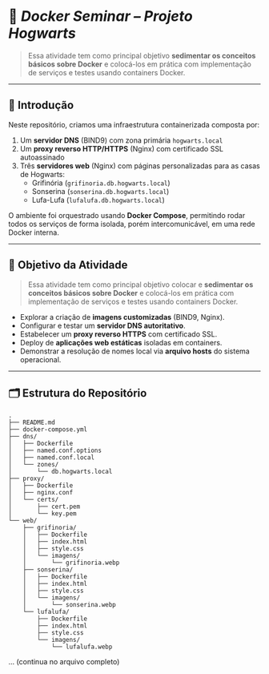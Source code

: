 # 🐳 *Docker Seminar – Projeto Hogwarts*  
> Essa atividade tem como principal objetivo **sedimentar os conceitos básicos sobre Docker** e colocá-los em prática com implementação de serviços e testes usando containers Docker.  

---

## 📖 Introdução

Neste repositório, criamos uma infraestrutura containerizada composta por:

1. Um **servidor DNS** (BIND9) com zona primária `hogwarts.local`
2. Um **proxy reverso HTTP/HTTPS** (Nginx) com certificado SSL autoassinado
3. Três **servidores web** (Nginx) com páginas personalizadas para as casas de Hogwarts:
   - Grifinória (`grifinoria.db.hogwarts.local`)
   - Sonserina (`sonserina.db.hogwarts.local`)
   - Lufa-Lufa (`lufalufa.db.hogwarts.local`)

O ambiente foi orquestrado usando **Docker Compose**, permitindo rodar todos os serviços de forma isolada, porém intercomunicável, em uma rede Docker interna.  

---

## 🎯 Objetivo da Atividade

> Essa atividade tem como principal objetivo colocar e **sedimentar os conceitos básicos sobre Docker** e colocá-los em prática com implementação de serviços e testes usando containers Docker.

- Explorar a criação de **imagens customizadas** (BIND9, Nginx).
- Configurar e testar um **servidor DNS autoritativo**.
- Estabelecer um **proxy reverso HTTPS** com certificado SSL.
- Deploy de **aplicações web estáticas** isoladas em containers.
- Demonstrar a resolução de nomes local via **arquivo hosts** do sistema operacional.

---

## 🗂 Estrutura do Repositório

```plaintext
.
├── README.md
├── docker-compose.yml
├── dns/
│   ├── Dockerfile
│   ├── named.conf.options
│   ├── named.conf.local
│   └── zones/
│       └── db.hogwarts.local
├── proxy/
│   ├── Dockerfile
│   ├── nginx.conf
│   └── certs/
│       ├── cert.pem
│       └── key.pem
└── web/
    ├── grifinoria/
    │   ├── Dockerfile
    │   ├── index.html
    │   ├── style.css
    │   └── imagens/
    │       └── grifinoria.webp
    ├── sonserina/
    │   ├── Dockerfile
    │   ├── index.html
    │   ├── style.css
    │   └── imagens/
    │       └── sonserina.webp
    └── lufalufa/
        ├── Dockerfile
        ├── index.html
        ├── style.css
        └── imagens/
            └── lufalufa.webp
```

... (continua no arquivo completo)
